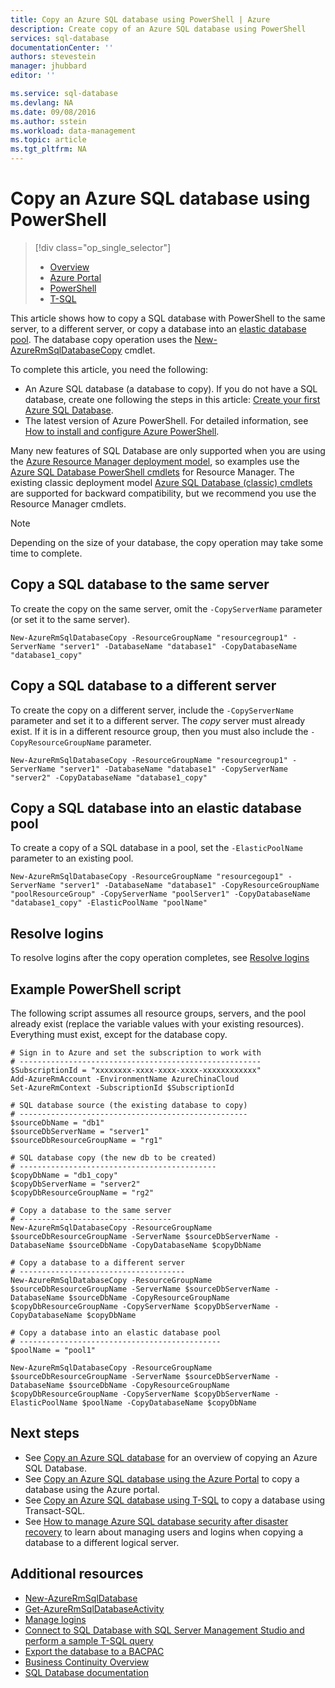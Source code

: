 ```yaml
---
title: Copy an Azure SQL database using PowerShell | Azure
description: Create copy of an Azure SQL database using PowerShell
services: sql-database
documentationCenter: ''
authors: stevestein
manager: jhubbard
editor: ''

ms.service: sql-database
ms.devlang: NA
ms.date: 09/08/2016
ms.author: sstein
ms.workload: data-management
ms.topic: article
ms.tgt_pltfrm: NA
---
```


# Copy an Azure SQL database using PowerShell

> [!div class="op_single_selector"]
>- [Overview](./sql-database-copy.md)
>- [Azure Portal](./sql-database-copy.md)
>- [PowerShell](./sql-database-copy-powershell.md)
>- [T-SQL](./sql-database-copy-transact-sql.md)

This article shows how to copy a SQL database with PowerShell to the same server, to a different server, or copy a database into an [elastic database pool](./sql-database-elastic-pool.md). The database copy operation uses the [New-AzureRmSqlDatabaseCopy](https://msdn.microsoft.com/zh-cn/library/mt603644.aspx) cmdlet. 

To complete this article, you need the following:

- An Azure SQL database (a database to copy). If you do not have a SQL database, create one following the steps in this article: [Create your first Azure SQL Database](./sql-database-get-started.md).
- The latest version of Azure PowerShell. For detailed information, see [How to install and configure Azure PowerShell](../powershell-install-configure.md).

Many new features of SQL Database are only supported when you are using the [Azure Resource Manager deployment model](../azure-resource-manager/resource-group-overview.md), so examples use the [Azure SQL Database PowerShell cmdlets](https://msdn.microsoft.com/zh-cn/library/azure/mt574084.aspx) for Resource Manager. The existing classic deployment model [Azure SQL Database (classic) cmdlets](https://msdn.microsoft.com/zh-cn/library/azure/dn546723.aspx) are supported for backward compatibility, but we recommend you use the Resource Manager cmdlets.

>[!NOTE]
> Depending on the size of your database, the copy operation may take some time to complete.

## Copy a SQL database to the same server

To create the copy on the same server, omit the `-CopyServerName` parameter (or set it to the same server).

```
New-AzureRmSqlDatabaseCopy -ResourceGroupName "resourcegroup1" -ServerName "server1" -DatabaseName "database1" -CopyDatabaseName "database1_copy"
```

## Copy a SQL database to a different server

To create the copy on a different server, include the `-CopyServerName` parameter and set it to a different server. The *copy* server must already exist. If it is in a different resource group, then you must also include the `-CopyResourceGroupName` parameter.

```
New-AzureRmSqlDatabaseCopy -ResourceGroupName "resourcegroup1" -ServerName "server1" -DatabaseName "database1" -CopyServerName "server2" -CopyDatabaseName "database1_copy"
```

## Copy a SQL database into an elastic database pool

To create a copy of a SQL database in a pool, set the `-ElasticPoolName` parameter to an existing pool.

```
New-AzureRmSqlDatabaseCopy -ResourceGroupName "resourcegoup1" -ServerName "server1" -DatabaseName "database1" -CopyResourceGroupName "poolResourceGroup" -CopyServerName "poolServer1" -CopyDatabaseName "database1_copy" -ElasticPoolName "poolName"
```

## Resolve logins

To resolve logins after the copy operation completes, see [Resolve logins](./sql-database-copy-transact-sql.md#resolve-logins-after-the-copy-operation-completes)

## Example PowerShell script

The following script assumes all resource groups, servers, and the pool already exist (replace the variable values with your existing resources). Everything must exist, except for the database copy.

```
# Sign in to Azure and set the subscription to work with
# ------------------------------------------------------
$SubscriptionId = "xxxxxxxx-xxxx-xxxx-xxxx-xxxxxxxxxxxx"
Add-AzureRmAccount -EnvironmentName AzureChinaCloud
Set-AzureRmContext -SubscriptionId $SubscriptionId

# SQL database source (the existing database to copy)
# ---------------------------------------------------
$sourceDbName = "db1"
$sourceDbServerName = "server1"
$sourceDbResourceGroupName = "rg1"

# SQL database copy (the new db to be created)
# --------------------------------------------
$copyDbName = "db1_copy"
$copyDbServerName = "server2"
$copyDbResourceGroupName = "rg2"

# Copy a database to the same server
# ----------------------------------
New-AzureRmSqlDatabaseCopy -ResourceGroupName $sourceDbResourceGroupName -ServerName $sourceDbServerName -DatabaseName $sourceDbName -CopyDatabaseName $copyDbName

# Copy a database to a different server
# -------------------------------------
New-AzureRmSqlDatabaseCopy -ResourceGroupName $sourceDbResourceGroupName -ServerName $sourceDbServerName -DatabaseName $sourceDbName -CopyResourceGroupName $copyDbResourceGroupName -CopyServerName $copyDbServerName -CopyDatabaseName $copyDbName

# Copy a database into an elastic database pool
# ---------------------------------------------
$poolName = "pool1"

New-AzureRmSqlDatabaseCopy -ResourceGroupName $sourceDbResourceGroupName -ServerName $sourceDbServerName -DatabaseName $sourceDbName -CopyResourceGroupName $copyDbResourceGroupName -CopyServerName $copyDbServerName -ElasticPoolName $poolName -CopyDatabaseName $copyDbName
```

## Next steps

- See [Copy an Azure SQL database](./sql-database-copy.md) for an overview of copying an Azure SQL Database.
- See [Copy an Azure SQL database using the Azure Portal](./sql-database-copy-portal.md) to copy a database using the Azure portal.
- See [Copy an Azure SQL database using T-SQL](./sql-database-copy-transact-sql.md) to copy a database using Transact-SQL.
- See [How to manage Azure SQL database security after disaster recovery](./sql-database-geo-replication-security-config.md) to learn about managing users and logins when copying a database to a different logical server.

## Additional resources

- [New-AzureRmSqlDatabase](https://msdn.microsoft.com/zh-cn/library/mt603644.aspx)
- [Get-AzureRmSqlDatabaseActivity](https://msdn.microsoft.com/zh-cn/library/mt603687.aspx)
- [Manage logins](./sql-database-manage-logins.md)
- [Connect to SQL Database with SQL Server Management Studio and perform a sample T-SQL query](./sql-database-connect-query-ssms.md)
- [Export the database to a BACPAC](./sql-database-export.md)
- [Business Continuity Overview](./sql-database-business-continuity.md)
- [SQL Database documentation](./index.md)